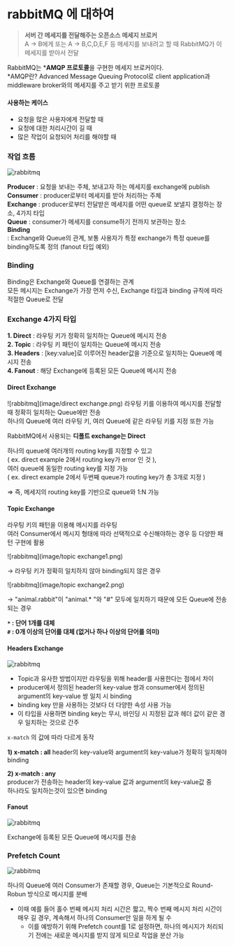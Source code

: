# rabbitMQ 에 대하여
> **서버 간 메세지를 전달해주는 오픈소스 메세지 브로커**  
> A → B에게 또는 A → B,C,D,E,F 등 메세지를 보내려고 할 때 RabbitMQ가 이 메세지를 받아서 전달

RabbitMQ는 ***AMQP 프로토콜**을 구현한 메세지 브로커이다.  
*AMQP란? Advanced Message Queuing Protocol로 
client application과 middleware broker와의 메세지를 주고 받기 위한 프로토콜

#### 사용하는 케이스
- 요청을 많은 사용자에게 전달할 때
- 요청에 대한 처리시간이 길 때
- 많은 작업이 요청되어 처리를 해야할 때

### 작업 흐름
![rabbitmq](image/rabbitmq.png)

**Producer** : 요청을 보내는 주체, 보내고자 하는 메세지를 exchange에 publish  
**Consumer** : producer로부터 메세지를 받아 처리하는 주체  
**Exchange** : producer로부터 전달받은 메세지를 어떤 queue로 보낼지 결정하는 장소, 4가지 타입  
**Queue** : consumer가 메세지를 consume하기 전까지 보관하는 장소  
**Binding**  
: Exchange와 Queue의 관계, 보통 사용자가 특정 exchange가 특정 queue를 binding하도록 정의 (fanout 타입 예외)

### Binding
Binding은 Exchange와 Queue를 연결하는 관계  
모든 메시지는 Exchange가 가장 먼저 수신, Exchange 타입과 binding 규칙에 따라 적절한 Queue로 전달


### Exchange 4가지 타입
**1. Direct** :	라우팅 키가 정확히 일치하는 Queue에 메시지 전송  
**2. Topic** : 라우팅 키 패턴이 일치하는 Queue에 메시지 전송  
**3. Headers** : [key:value]로 이루어진 header값을 기준으로 일치하는 Queue에 메시지 전송  
**4. Fanout** :	해당 Exchange에 등록된 모든 Queue에 메시지 전송  

#### Direct Exchange
![rabbitmq](image/direct exchange.png)
라우팅 키를 이용하여 메시지를 전달할 때 정확히 일치하는 Queue에만 전송  
하나의 Queue에 여러 라우팅 키, 여러 Queue에 같은 라우팅 키를 지정 또한 가능  

RabbitMQ에서 사용되는 **디폴트 exchange는 Direct**  

하나의 queue에 여러개의 routing key를 지정할 수 있고  
( ex. direct example 2에서 routing key가 error 인 것 ),  
여러 queue에 동일한 routing key를 지정 가능  
( ex. direct example 2에서 두번째 queue가 routing key가 총 3개로 지정 )

⇒ 즉, 메세지의 routing key를 기반으로 queue와 1:N 가능

#### Topic Exchange
라우팅 키의 패턴을 이용해 메시지를 라우팅   
여러 Consumer에서 메시지 형태에 따라 선택적으로 수신해야하는 경우 등 다양한 패턴 구현에 활용  

![rabbitmq](image/topic exchange1.png)

→ 라우팅 키가 정확히 일치하지 않아 binding되지 않은 경우  

![rabbitmq](image/topic exchange2.png)

→ "animal.rabbit"이 "animal.* "와 "#" 모두에 일치하기 때문에 모든 Queue에 전송되는 경우  

**`*` : 단어 1개를 대체  
`#` : 0개 이상의 단어를 대체 (없거나 하나 이상의 단어를 의미)**

#### Headers Exchange

![rabbitmq](image/headers.png)

- Topic과 유사한 방법이지만 라우팅을 위해 header를 사용한다는 점에서 차이  
- producer에서 정의된 header의 key-value 쌍과 consumer에서 정의된 argument의 key-value 쌍 일치 시 binding  
- binding key 만을 사용하는 것보다 더 다양한 속성 사용 가능  
- 이 타입을 사용하면 binding key는 무시, 바인딩 시 지정된 값과 헤더 값이 같은 경우 일치하는 것으로 간주  

`x-match` 의 값에 따라 다르게 동작  

**1) x-match : all**
header의 key-value와 argument의 key-value가 정확히 일치해야 binding

**2) x-match : any**  
producer가 전송하는 header의 key-value 값과 argument의 key-value값 중  
하나라도 일치하는것이 있으면 binding

#### Fanout

![rabbitmq](image/fanout.png)

Exchange에 등록된 모든 Queue에 메시지를 전송

### Prefetch Count

![rabbitmq](image/prefatch.png)

하나의 Queue에 여러 Consumer가 존재할 경우, Queue는 기본적으로 Round-Robun 방식으로 메시지를 분배  
- 이때 예를 들어 홀수 번째 메시지 처리 시간은 짧고, 짝수 번째 메시지 처리 시간이 매우 길 경우, 
    계속해서 하나의 Consumer만 일을 하게 될 수
  - 이를 예방하기 위해 Prefetch count를 1로 설정하면, 
  하나의 메시지가 처리되기 전에는 새로운 메시지를 받지 않게 되므로 작업을 분산 가능
